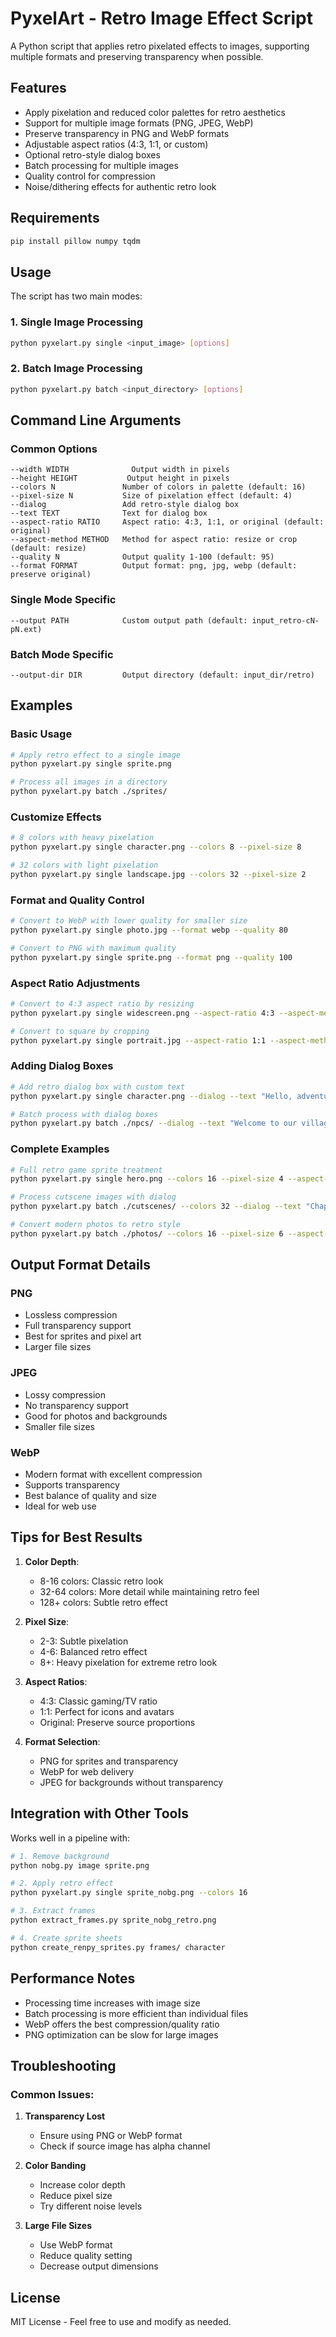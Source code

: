 # PyxelArt - Retro Image Effect Script

A Python script that applies retro pixelated effects to images, supporting multiple formats and preserving transparency when possible.

## Features

- Apply pixelation and reduced color palettes for retro aesthetics
- Support for multiple image formats (PNG, JPEG, WebP)
- Preserve transparency in PNG and WebP formats
- Adjustable aspect ratios (4:3, 1:1, or custom)
- Optional retro-style dialog boxes
- Batch processing for multiple images
- Quality control for compression
- Noise/dithering effects for authentic retro look

## Requirements

```bash
pip install pillow numpy tqdm
```

## Usage

The script has two main modes:

### 1. Single Image Processing

```bash
python pyxelart.py single <input_image> [options]
```

### 2. Batch Image Processing

```bash
python pyxelart.py batch <input_directory> [options]
```

## Command Line Arguments

### Common Options

```
--width WIDTH              Output width in pixels
--height HEIGHT           Output height in pixels
--colors N               Number of colors in palette (default: 16)
--pixel-size N           Size of pixelation effect (default: 4)
--dialog                 Add retro-style dialog box
--text TEXT              Text for dialog box
--aspect-ratio RATIO     Aspect ratio: 4:3, 1:1, or original (default: original)
--aspect-method METHOD   Method for aspect ratio: resize or crop (default: resize)
--quality N              Output quality 1-100 (default: 95)
--format FORMAT          Output format: png, jpg, webp (default: preserve original)
```

### Single Mode Specific

```
--output PATH            Custom output path (default: input_retro-cN-pN.ext)
```

### Batch Mode Specific

```
--output-dir DIR         Output directory (default: input_dir/retro)
```

## Examples

### Basic Usage

```bash
# Apply retro effect to a single image
python pyxelart.py single sprite.png

# Process all images in a directory
python pyxelart.py batch ./sprites/
```

### Customize Effects

```bash
# 8 colors with heavy pixelation
python pyxelart.py single character.png --colors 8 --pixel-size 8

# 32 colors with light pixelation
python pyxelart.py single landscape.jpg --colors 32 --pixel-size 2
```

### Format and Quality Control

```bash
# Convert to WebP with lower quality for smaller size
python pyxelart.py single photo.jpg --format webp --quality 80

# Convert to PNG with maximum quality
python pyxelart.py single sprite.png --format png --quality 100
```

### Aspect Ratio Adjustments

```bash
# Convert to 4:3 aspect ratio by resizing
python pyxelart.py single widescreen.png --aspect-ratio 4:3 --aspect-method resize

# Convert to square by cropping
python pyxelart.py single portrait.jpg --aspect-ratio 1:1 --aspect-method crop
```

### Adding Dialog Boxes

```bash
# Add retro dialog box with custom text
python pyxelart.py single character.png --dialog --text "Hello, adventurer!"

# Batch process with dialog boxes
python pyxelart.py batch ./npcs/ --dialog --text "Welcome to our village!"
```

### Complete Examples

```bash
# Full retro game sprite treatment
python pyxelart.py single hero.png --colors 16 --pixel-size 4 --aspect-ratio 1:1 --format png

# Process cutscene images with dialog
python pyxelart.py batch ./cutscenes/ --colors 32 --dialog --text "Chapter 1" --format webp --quality 85

# Convert modern photos to retro style
python pyxelart.py batch ./photos/ --colors 16 --pixel-size 6 --aspect-ratio 4:3 --format jpg --quality 90
```

## Output Format Details

### PNG
- Lossless compression
- Full transparency support
- Best for sprites and pixel art
- Larger file sizes

### JPEG
- Lossy compression
- No transparency support
- Good for photos and backgrounds
- Smaller file sizes

### WebP
- Modern format with excellent compression
- Supports transparency
- Best balance of quality and size
- Ideal for web use

## Tips for Best Results

1. **Color Depth**:
   - 8-16 colors: Classic retro look
   - 32-64 colors: More detail while maintaining retro feel
   - 128+ colors: Subtle retro effect

2. **Pixel Size**:
   - 2-3: Subtle pixelation
   - 4-6: Balanced retro effect
   - 8+: Heavy pixelation for extreme retro look

3. **Aspect Ratios**:
   - 4:3: Classic gaming/TV ratio
   - 1:1: Perfect for icons and avatars
   - Original: Preserve source proportions

4. **Format Selection**:
   - PNG for sprites and transparency
   - WebP for web delivery
   - JPEG for backgrounds without transparency

## Integration with Other Tools

Works well in a pipeline with:

```bash
# 1. Remove background
python nobg.py image sprite.png

# 2. Apply retro effect
python pyxelart.py single sprite_nobg.png --colors 16

# 3. Extract frames
python extract_frames.py sprite_nobg_retro.png

# 4. Create sprite sheets
python create_renpy_sprites.py frames/ character
```

## Performance Notes

- Processing time increases with image size
- Batch processing is more efficient than individual files
- WebP offers the best compression/quality ratio
- PNG optimization can be slow for large images

## Troubleshooting

### Common Issues:

1. **Transparency Lost**
   - Ensure using PNG or WebP format
   - Check if source image has alpha channel

2. **Color Banding**
   - Increase color depth
   - Reduce pixel size
   - Try different noise levels

3. **Large File Sizes**
   - Use WebP format
   - Reduce quality setting
   - Decrease output dimensions

## License

MIT License - Feel free to use and modify as needed.